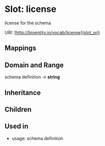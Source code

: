 # Slot: license


license for the schema

URI: [http://bioentity.io/vocab/license](slot_uri)
## Mappings

## Domain and Range

schema definition -> **string**
## Inheritance

## Children

## Used in

 *  usage: schema definition
